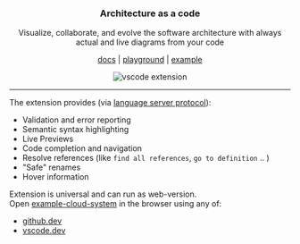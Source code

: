 <div align="center">
  <h3>
    Architecture as a code
  </h3>
  <p>
    Visualize, collaborate, and evolve the software architecture with always actual and live diagrams from your code
  </p>
  
  [docs](https://likec4.dev/docs/) | [playground](https://likec4.dev/playground/) | [example](https://likec4.dev/examples/bigbank/likec4/)

  ![vscode extension](https://github.com/likec4/likec4/assets/824903/d6994540-55d1-4167-b66b-45056754cc29)

</div>

---

The extension provides (via [language server protocol](https://microsoft.github.io/language-server-protocol)):

- Validation and error reporting
- Semantic syntax highlighting
- Live Previews
- Code completion and navigation 
- Resolve references (like `find all references`, `go to definition` .. )
- "Safe" renames
- Hover information

Extension is universal and can run as web-version.  
Open [example-cloud-system](https://github.dev/likec4/example-cloud-system) in the browser using any of:

- [github.dev](https://github.dev/likec4/example-cloud-system/blob/main/model.c4)
- [vscode.dev](https://vscode.dev/github/likec4/example-cloud-system/blob/main/model.c4)
